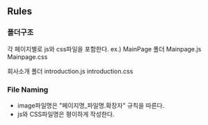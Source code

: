 ## Rules
### 폴더구조
각 페이지별로 js와 css파일을 포함한다.
ex.)
MainPage 폴더
Mainpage.js
Mainpage.css

회사소개 폴더
introduction.js
introduction.css

### File Naming
- image파일명은 "페이지명_파일명.확장자" 규칙을 따른다.
- js와 CSS파일명은 평이하게 작성한다.
